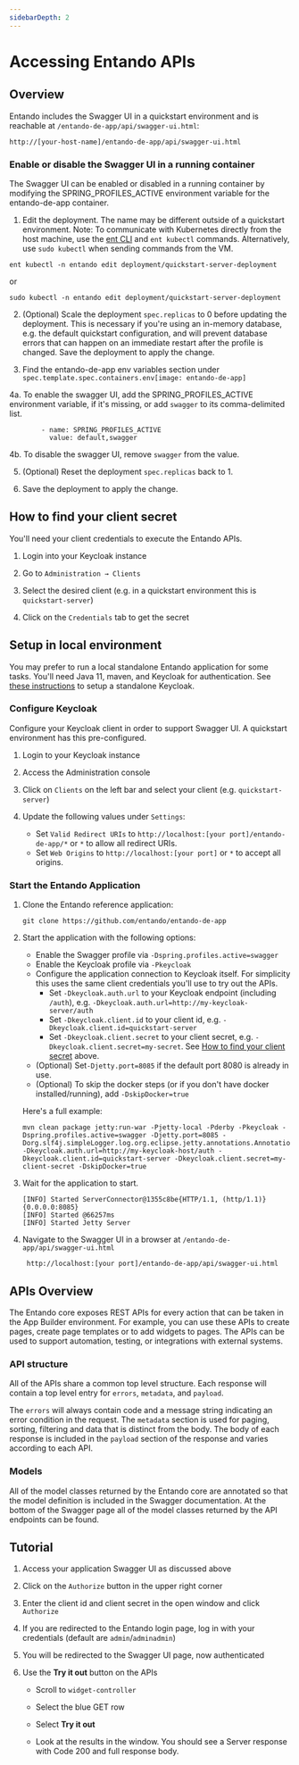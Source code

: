 ```yaml
---
sidebarDepth: 2
---
```

# Accessing Entando APIs

## Overview

Entando includes the Swagger UI in a quickstart environment and is reachable at `/entando-de-app/api/swagger-ui.html`:

    http://[your-host-name]/entando-de-app/api/swagger-ui.html

### Enable or disable the Swagger UI in a running container

The Swagger UI can be enabled or disabled in a running container by modifying the SPRING_PROFILES_ACTIVE environment variable for the entando-de-app container. 

1. Edit the deployment. The name may be different outside of a quickstart environment. Note: To communicate with Kubernetes directly from the host machine, use the [ent CLI](../getting-started/entando-cli.md) and `ent kubectl` commands. Alternatively, use `sudo kubectl` when sending commands from the VM.
```
ent kubectl -n entando edit deployment/quickstart-server-deployment
```
or
```
sudo kubectl -n entando edit deployment/quickstart-server-deployment
```

2. (Optional) Scale the deployment `spec.replicas` to 0 before updating the deployment. This is necessary if you're using an in-memory database, e.g. the default quickstart configuration, and will prevent database errors that can happen on an immediate restart after the profile is changed. Save the deployment to apply the change. 

3. Find the entando-de-app env variables section under `spec.template.spec.containers.env[image: entando-de-app]`

4a. To enable the swagger UI, add the SPRING_PROFILES_ACTIVE environment variable, if it's missing, or add `swagger` to its comma-delimited list.

```
        - name: SPRING_PROFILES_ACTIVE
          value: default,swagger
```
4b. To disable the swagger UI, remove `swagger` from the value.

5. (Optional) Reset the deployment `spec.replicas` back to 1.

6. Save the deployment to apply the change. 

## How to find your client secret
You'll need your client credentials to execute the Entando APIs. 

1. Login into your Keycloak instance

2. Go to `Administration → Clients`

3. Select the desired client (e.g. in a quickstart environment this is `quickstart-server`)

4. Click on the `Credentials` tab to get the secret 

## Setup in local environment

You may prefer to run a local standalone Entando application for some tasks. You'll need Java 11, maven, and Keycloak for authentication. See [these instructions](https://github.com/entando/app-builder/blob/master/with-keycloak.md) to setup a standalone Keycloak.

### Configure Keycloak

Configure your Keycloak client in order to support Swagger UI. A quickstart environment has this pre-configured.

1. Login to your Keycloak instance

2. Access the Administration console

3. Click on `Clients` on the left bar and select your client (e.g. `quickstart-server`)

4. Update the following values under `Settings`:
    - Set `Valid Redirect URIs` to `http://localhost:[your port]/entando-de-app/*` or `*` to allow all redirect URIs.
    - Set `Web Origins` to `http://localhost:[your port]` or `*` to accept all origins.

### Start the Entando Application

1.  Clone the Entando reference application:

        git clone https://github.com/entando/entando-de-app

2.  Start the application with the following options: 
    
    - Enable the Swagger profile via `-Dspring.profiles.active=swagger`
    - Enable the Keycloak profile via `-Pkeycloak`
    - Configure the application connection to Keycloak itself. For simplicity this uses the same client credentials you'll use to try out the APIs.
       - Set `-Dkeycloak.auth.url` to your Keycloak endpoint (including `/auth`), e.g. `-Dkeycloak.auth.url=http://my-keycloak-server/auth`   
       - Set `-Dkeycloak.client.id` to your client id, e.g. `-Dkeycloak.client.id=quickstart-server`
       - Set `-Dkeycloak.client.secret` to your client secret, e.g. `-Dkeycloak.client.secret=my-secret`. See [How to find your client secret](#how-to-find-your-client-secret) above.
    - (Optional) Set`-Djetty.port=8085` if the default port 8080 is already in use. 
    - (Optional) To skip the docker steps (or if you don't have docker installed/running), add `-DskipDocker=true`
    
    Here's a full example:
    
        mvn clean package jetty:run-war -Pjetty-local -Pderby -Pkeycloak -Dspring.profiles.active=swagger -Djetty.port=8085 -Dorg.slf4j.simpleLogger.log.org.eclipse.jetty.annotations.AnnotationParser=error -Dkeycloak.auth.url=http://my-keycloak-host/auth -Dkeycloak.client.id=quickstart-server -Dkeycloak.client.secret=my-client-secret -DskipDocker=true

3.  Wait for the application to start.

        [INFO] Started ServerConnector@1355c8be{HTTP/1.1, (http/1.1)}{0.0.0.0:8085}
        [INFO] Started @66257ms
        [INFO] Started Jetty Server

4. Navigate to the Swagger UI in a browser at `/entando-de-app/api/swagger-ui.html`

        http://localhost:[your port]/entando-de-app/api/swagger-ui.html
    

## APIs Overview

The Entando core exposes REST APIs for every action that can be taken in
the App Builder environment. For example, you can use
these APIs to create pages, create page templates or to add widgets to
pages. The APIs can be used to support automation, testing, or
integrations with external systems.

### API structure

All of the APIs share a common top level structure. Each response will
contain a top level entry for `errors`, `metadata`, and `payload`.

The `errors` will always contain code and a message string indicating an
error condition in the request. The `metadata` section is used for
paging, sorting, filtering and data that is distinct from the body. The
body of each response is included in the `payload` section of the
response and varies according to each API.

### Models

All of the model classes returned by the Entando core are annotated so that the model definition is included in the Swagger documentation. At the bottom of the Swagger page all of the model classes returned by the API endpoints can be found.

## Tutorial

1. Access your application Swagger UI as discussed above

2. Click on the `Authorize` button in the upper right corner

3. Enter the client id and client secret in the open window and click `Authorize`

4. If you are redirected to the Entando login page, log in with your credentials (default are `admin`/`adminadmin`)

5. You will be redirected to the Swagger UI page, now authenticated

6. Use the **Try it out** button on the APIs

    -   Scroll to `widget-controller`

    -   Select the blue GET row

    -   Select **Try it out**

    -   Look at the results in the window. You should see a Server response with Code 200 and full response body.